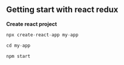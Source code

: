 ## Getting start with react redux

**Create react project**

```javascript
npx create-react-app my-app
```

```javascript
cd my-app
```

```javascript
npm start
```

